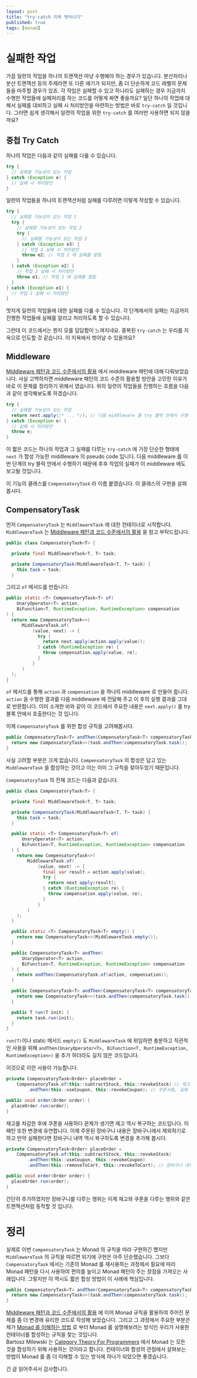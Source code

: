 ```yaml
---
layout: post
title: "try-catch 지옥 벗어나기"
published: true
tags: [monad]
---
```


# 실패한 작업

가끔 일련의 작업을 하나의 트랜잭션 마냥 수행해야 하는 경우가 있습니다. 분산처리나 분산 트랜잭션 등의 주제라면 또 다른 얘기가 되지만, 좀 더 단순하게 코드 레벨의 문제들을 마주할 경우가 있죠.
각 작업은 실패할 수 있고 하나라도 실패하는 경우 지금까지 수행한 작업들에 실패처리를 하는 코드를 어떻게 짜면 좋을까요?
일단 하나의 작업에 대해서 실패를 대비하고 실패 시 처리방안을 마련하는 방법은 바로 `try-catch` 일 것입니다. 그러면 쉽게 생각해서 일련의 작업을 위한 `try-catch` 를 여러번 사용하면 되지 않을까요?

<!-- more -->

## 중첩 Try Catch

하나의 작업은 다음과 같이 실패를 다룰 수 있습니다.

```java
try {
  // 실패할 가능성이 있는 작업
} catch (Exception e) {
  // 실패 시 처리방안
}
```

일련의 작업들을 하나의 트랜잭션처럼 실패를 다루려면 이렇게 작성할 수 있습니다.

```java
try {
  // 실패할 가능성이 있는 작업 1
  try {
    // 실패할 가능성이 있는 작업 2
    try {
      // 실패할 가능성이 있는 작업 3
    } catch (Exception e3) {
      // 작업 3 실패 시 처리방안
      throw e2; // 작업 2 에 실패를 알림
    }
  } catch (Exception e2) {
    // 작업 2 실패 시 처리방안
    throw e1; // 작업 1 에 실패를 알림
  }
} catch (Exception e1) {
  // 작업 1 실패 시 처리방안
}
```

멋지게 일련의 작업들에 대한 실패를 다룰 수 있습니다. 각 단계에서의 실패는 지금까지 진행한 작업들에 실패를 알리고 처리하도록 할 수 있습니다.

그런데 이 코드에서는 뭔지 모를 답답함이 느껴지네요. 중복된 `try-catch` 는 우리를 지옥으로 인도할 것 같습니다. 이 지옥에서 벗어날 수 있을까요?

## Middleware

[Middleware 패턴과 코드 수준에서의 활용](/19) 에서 middleware 패턴에 대해 다뤄보았습니다. 사실 고백하자면 middleware 패턴의 코드 수준의 활용할 방안을 고민한 이유가 바로 이 문제를 정리하기 위해서 였습니다.
위의 일련의 작업들을 진행하는 흐름을 다음과 같이 생각해보도록 하겠습니다.

```java
try {
  // 실패할 가능성이 있는 작업
  return next.apply(/* ... */); // 다음 middleware 를 try 블럭 안에서 수행
} catch (Exception e) {
  // 실패 시 처리방안
  throw e;
}
```

이 짧은 코드는 하나의 작업과 그 실패를 다루는 `try-catch` 에 가장 단순한 형태에 `next` 가 합성 가능한 middleware 의 pseudo code 입니다.
다음 middleware 를 이번 단계의 try 블럭 안에서 수행하기 때문에 추후 작업의 실패가 이 middleware 에도 보고될 것입니다.

이 기능의 클래스를 `CompensatoryTask` 라 이름 붙였습니다. 이 클래스의 구현을 살펴봅시다.

## CompensatoryTask

먼저 `CompensatoryTask` 는 `MiddlewareTask` 에 대한 컨테이너로 시작합니다. `MiddlewareTask` 는 [Middleware 패턴과 코드 수준에서의 활용](/19) 을 참고 부탁드립니다.

```java
public class CompensatoryTask<T> {

  private final MiddlewareTask<T, T> task;

  private CompensatoryTask(MiddlewareTask<T, T> task) {
    this.task = task;
  }
```

그리고 `of` 메서드를 만듭니다.

```java
public static <T> CompensatoryTask<T> of(
    UnaryOperator<T> action,
    BiFunction<T, RuntimeException, RuntimeException> compensation
) {
  return new CompensatoryTask<>(
      MiddlewareTask.of(
          (value, next) -> {
            try {
              return next.apply(action.apply(value));
            } catch (RuntimeException re) {
              throw compensation.apply(value, re);
            }
          }
      )
  );
}
```

`of` 메서드를 통해 `action` 과 `compensation` 을 하나의 middleware 로 만들어 줍니다.
`action` 을 수행한 결과를 다음 middleware 에 전달해 주고 이 후의 실행 결과를 그대로 반환합니다.
이미 소개한 바와 같이 이 코드에서 주요한 내용은 `next.apply()` 를 try 블록 안에서 호출한다는 것 입니다.

이제 `CompensatoryTask` 를 위한 합성 규칙을 고려해봅시다.

```java
public CompensatoryTask<T> andThen(CompensatoryTask<T> compensatoryTask) {
  return new CompensatoryTask<>(task.andThen(compensatoryTask.task));
}
```

사실 고려할 부분은 크게 없습니다. `CompensatoryTask` 의 합성은 담고 있는 `MiddlewareTask` 을 합성하는 것이고 이는 이미 그 규칙을 찾아두었기 때문입니다.

`CompensatoryTask` 의 전체 코드는 다음과 같습니다.

```java
public class CompensatoryTask<T> {

  private final MiddlewareTask<T, T> task;

  private CompensatoryTask(MiddlewareTask<T, T> task) {
    this.task = task;
  }

  public static <T> CompensatoryTask<T> of(
      UnaryOperator<T> action,
      BiFunction<T, RuntimeException, RuntimeException> compensation
  ) {
    return new CompensatoryTask<>(
        MiddlewareTask.of(
            (value, next) -> {
              final var result = action.apply(value);
              try {
                return next.apply(result);
              } catch (RuntimeException re) {
                throw compensation.apply(value, re);
              }
            }
        )
    );
  }

  public static <T> CompensatoryTask<T> empty() {
    return new CompensatoryTask<>(MiddlewareTask.empty());
  }

  public CompensatoryTask<T> andThen(
      UnaryOperator<T> action,
      BiFunction<T, RuntimeException, RuntimeException> compensation
  ) {
    return andThen(CompensatoryTask.of(action, compensation));
  }

  public CompensatoryTask<T> andThen(CompensatoryTask<T> compensatoryTask) {
    return new CompensatoryTask<>(task.andThen(compensatoryTask.task));
  }

  public T run(T init) {
    return task.run(init);
  }
}
```

`run(T)`이나 static 메서드 `empty()` 도 `MiddlewareTask` 에 위임하면 충분하고 직관적인 사용을 위해 `andThen(UnaryOperator<T>, BiFunction<T, RuntimeException, RuntimeException>)` 을 추가 하더라도 길지 않은 코드입니다.

이것으로 이런 사용이 가능합니다.

```java
private CompensatoryTask<Order> placeOrder =
    CompensatoryTask.of(this::subtractStock, this::revokeStock) // 재고차감, 실패 시 재고복구
        .andThen(this::useCoupon, this::revokeCoupon); // 쿠폰사용, 실패 시 쿠폰복구

public void order(Order order) {
  placeOrder.run(order);
}
```

재고를 차감한 후에 쿠폰을 사용하다 문제가 생기면 재고 역시 복구하는 코드입니다. 이 패턴 또한 변경에 유연합니다.
이제 주문된 장바구니 내용은 장바구니에서 제외하기로 하고 만약 실패한다면 장바구니 내역 역시 복구하도록 변경을 추가해 봅시다. 

```java
private CompensatoryTask<Order> placeOrder =
    CompensatoryTask.of(this::subtractStock, this::revokeStock)
        .andThen(this::useCoupon, this::revokeCoupon)
        .andThen(this::removeToCart, this::revokeToCart); // 장바구니 내역 제거, 실패 시 장바구니 내역 복구

public void order(Order order) {
  placeOrder.run(order);
}
```

간단히 추가하였지만 장바구니를 다루는 행위는 이제 재고와 쿠폰을 다루는 행위와 같은 트랜잭션처럼 동작할 것 입니다.

# 정리

실제로 이번 `CompensatoryTask` 는 Monad 의 규칙을 따라 구현하긴 헀지만 `MiddlewareTask` 의 규칙을 따르면 되기에 구현은 아주 단순했습니다.
그보다 `CompensatoryTask` 에서는 기존의 Monad 를 재사용하는 과정에서 필요에 따라 Monad 패턴을 다시 사용하여 편의를 높이고 Monad 패턴이 주는 장점을 가져오는 사례입니다.
그렇지만 이 역시도 짧은 합성 방법이 이 사례에 핵심입니다.

```java
public CompensatoryTask<T> andThen(CompensatoryTask<T> compensatoryTask) {
  return new CompensatoryTask<>(task.andThen(compensatoryTask.task));
}
```

[Middleware 패턴과 코드 수준에서의 활용](/19) 에 이어 Monad 규칙을 활용하여 주어진 문제를 좀 더 변경에 유리한 코드로 작성해 보았습니다.
그리고 그 과정에서 주요한 부분은 제가 [Monad 를 이해하는 방법](/17) 로 부터 Monad 를 설명해보려는 방식인 우리가 사용한 컨테이너를 합성하는 규칙을 찾는 것입니다.  
Bartosz Milewski 는 [Category Theory For Programmers](https://bartoszmilewski.com/2014/10/28/category-theory-for-programmers-the-preface/) 에서 Monad 는 모든 것을 합성하기 위해 사용하는 것이라고 합니다.
컨테이너와 합성의 관점에서 살펴보는 방법이 Monad 를 좀 더 이해할 수 있는 방식에 하나가 되었으면 좋겠습니다. 

긴 글 읽어주셔서 감사합니다.